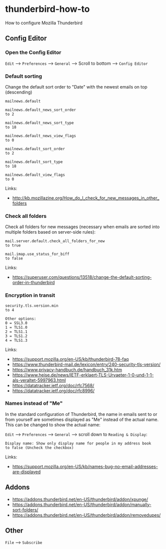 # thunderbird-how-to
How to configure Mozilla Thunderbird

## Config Editor

### Open the Config Editor
`Edit` --> `Preferences` --> `General` --> Scroll to bottom --> `Config Editor`

### Default sorting
Change the default sort order to "Date" with the newest emails on top (descending)
```
mailnews.default

mailnews.default_news_sort_order
to 2

mailnews.default_news_sort_type
to 18

mailnews.default_news_view_flags
to 0

mailnews.default_sort_order
to 2

mailnews.default_sort_type
to 18

mailnews.default_view_flags
to 0
```

Links:
- http://kb.mozillazine.org/How_do_I_check_for_new_messages_in_other_folders

### Check all folders
Check all folders for new messages (necessary when emails are sorted into multiple folders based on server-side rules):
```
mail.server.default.check_all_folders_for_new
to true

mail.imap.use_status_for_biff
to false
```

Links:
- https://superuser.com/questions/13518/change-the-default-sorting-order-in-thunderbird

### Encryption in transit
```
security.tls.version.min
to 4

Other options:
0 = SSL3.0
1 = TLS1.0
2 = TLS1.1
3 = TLS1.2
4 = TLS1.3
```

Links:
- https://support.mozilla.org/en-US/kb/thunderbird-78-faq
- https://www.thunderbird-mail.de/lexicon/entry/240-security-tls-version/
- https://www.privacy-handbuch.de/handbuch_31k.htm
- https://www.heise.de/news/IETF-erklaert-TLS-Urvaeter-1-0-und-1-1-als-veraltet-5997963.html
- https://datatracker.ietf.org/doc/rfc7568/
- https://datatracker.ietf.org/doc/rfc8996/

### Names instead of "Me"
In the standard configuration of Thunderbird, the name in emails sent to or from yourself are sometimes displayed as "Me" instead of the actual name. This can be changed to show the actual name:

`Edit` --> `Preferences` --> `General` --> scroll down to `Reading & Display`:
```
Display name: Show only display name for people in my address book
to false (Uncheck the checkbox)
```

Links:
- https://support.mozilla.org/en-US/kb/names-bug-no-email-addresses-are-displayed

## Addons
- https://addons.thunderbird.net/en-US/thunderbird/addon/xpunge/
- https://addons.thunderbird.net/en-US/thunderbird/addon/manually-sort-folders/
- https://addons.thunderbird.net/en-US/thunderbird/addon/removedupes/


## Other
`File` --> `Subscribe`
